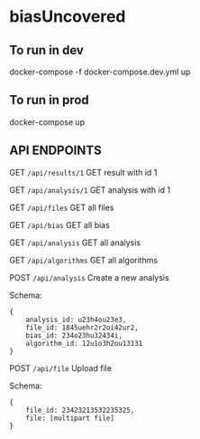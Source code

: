 # biasUncovered

## To run in dev

docker-compose -f docker-compose.dev.yml up

## To run in prod

docker-compose up


## API ENDPOINTS

GET `/api/results/1`  GET result with id 1

GET `/api/analysis/1`  GET analysis with id 1

GET `/api/files`  GET all files

GET `/api/bias`  GET all bias

GET `/api/analysis`  GET all analysis

GET `/api/algorithms`  GET all algorithms

POST `/api/analysis`  Create a new analysis

Schema:
```
{
    analysis_id: u23h4ou23e3, 
    file_id: 1845uehr2r2oi42ur2,
    bias_id: 234o23hu32434i,
    algorithm_id: 12u1o3h2ou13131
}
````



POST `/api/file` Upload file

Schema:
```
{
    file_id: 23423213532235325,
    file: [multipart file]
}
````


